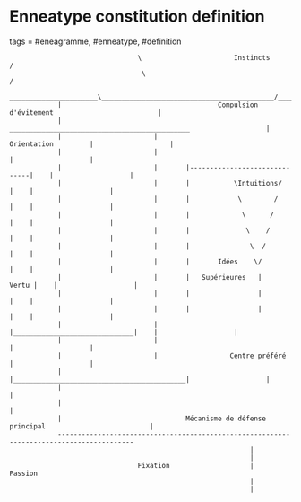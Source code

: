 # Enneatype constitution definition
tags = #eneagramme, #enneatype, #definition


									\						Instincts				/
									 \											   /
				______________________\___________________________________________/______________________
				|										Compulsion d'évitement 							|
                |						_____________________________________________					|
				|						|						Orientation			|					|
                |						|											|					|
                |						|		|------------------------------|	|					|
				|						|		|			\Intuitions/	   |	|					|
				|						|		|			 \        /		   |	|					|
				|						|		|			  \      /		   |	|					|
				|						|		|			   \    /		   |	|					|
				|						|		|			    \  /		   |	|					|
				|						|		|		Idées    \/			   |	|					|
				|						|		|   Supérieures   |      Vertu |	|					|
				|						|		|			      |			   |	|					|
				|						|		|			      |			   |	|					|
                |						|		|______________________________|	|				    |
				|						|					 						|					|
				|                       |                  Centre préféré	    	|					|
                |						|___________________________________________|					|
                |																						|
                |																						|
				|								Mécanisme de défense principal 							|
                -----------------------------------------------------------------------------------------
                												|
                												|
									Fixation 	                |                  Passion
																|
																|

